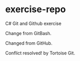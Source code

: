 # exercise-repo
C# Git and Github exercise


Change from GitBash.

Changed from GitHub.

Conflict resolved! by Tortoise Git.
